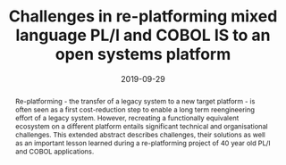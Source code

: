 ---
abstract: Re-platforming - the transfer of a legacy system to a new target platform
  - is often seen as a first cost-reduction step to enable a long term reengineering
  effort of a legacy system. However, recreating a functionally equivalent ecosystem
  on a different platform entails significant technical and organisational challenges.
  This extended abstract describes challenges, their solutions as well as an important
  lesson learned during a re-platforming project of 40 year old PL/I and COBOL applications.
authors:
- Thomas Wagner
- Christian Brem
- Stefan Strobl
- Thomas Grechenig
date: '2019-09-29'
featured: false
publication_types:
- '0'
publishDate: '2019-09-29'
title: Challenges in re-platforming mixed language PL/I and COBOL IS to an open systems
  platform
url_pdf: ''
---